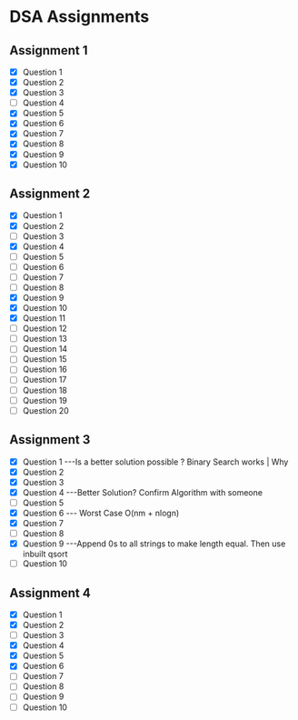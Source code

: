 # DSA Assignments

## Assignment 1
- [X] Question 1
- [X] Question 2
- [X] Question 3
- [ ] Question 4
- [X] Question 5
- [X] Question 6
- [X] Question 7
- [X] Question 8
- [X] Question 9
- [X] Question 10

## Assignment 2
- [X] Question 1
- [X] Question 2
- [ ] Question 3
- [X] Question 4
- [ ] Question 5
- [ ] Question 6
- [ ] Question 7
- [ ] Question 8
- [X] Question 9
- [X] Question 10
- [X] Question 11
- [ ] Question 12
- [ ] Question 13
- [ ] Question 14
- [ ] Question 15
- [ ] Question 16
- [ ] Question 17
- [ ] Question 18
- [ ] Question 19
- [ ] Question 20

## Assignment 3
- [X] Question 1 ---Is a better solution possible ? Binary Search works | Why
- [X] Question 2
- [X] Question 3
- [X] Question 4 ---Better Solution? Confirm Algorithm with someone
- [ ] Question 5
- [X] Question 6 --- Worst Case O(nm + nlogn) 
- [X] Question 7
- [ ] Question 8
- [X] Question 9 ---Append 0s to all strings to make length equal. Then use inbuilt qsort
- [ ] Question 10

## Assignment 4
- [X] Question 1
- [X] Question 2
- [ ] Question 3
- [X] Question 4
- [X] Question 5
- [X] Question 6
- [ ] Question 7
- [ ] Question 8
- [ ] Question 9
- [ ] Question 10
